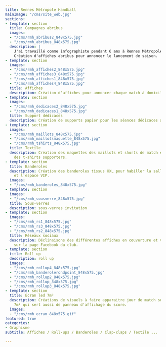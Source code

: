 ```yaml
---
title: Rennes Métropole Handball
mainImage: "/cms/site_web.jpg"
sections:
- template: section
  title: Campagnes abribus
  images:
  - "/cms/rmh_abribus2_848x575.jpg"
  - "/cms/rmh_abribus_848x575.jpg"
  description: |
    J'ai travaillé comme infographiste pendant 6 ans à Rennes Métropole Handball, un club de handball d'une vingtaine d'équipes dont une équipe féminine semi-pro (D2).
    Création d'affiches abribus pour annoncer le lancement de saison.
- template: section
  images:
  - "/cms/rmh_affiches2_848x575.jpg"
  - "/cms/rmh_affiches3_848x575.jpg"
  - "/cms/rmh_affiches1_848x575.jpg"
  - "/cms/rmh_affiches4_848x575.jpg"
  title: Affiches
  description: Création d'affiches pour annoncer chaque match à domicile.
- template: section
  images:
  - "/cms/rmh_dedicaces2_848x575.jpg"
  - "/cms/rmh_dedicaces1_848x575.jpg"
  title: Support dédicaces
  description: Création de supports papier pour les séances dédicaces avec les joueuses.
- template: section
  images:
  - "/cms/rmh_maillots_848x575.jpg"
  - "/cms/rmh_maillotsmaquette_848x575.jpg"
  - "/cms/rmh_tshirts_848x575.jpg"
  title: Textile
  description: Création des maquettes des maillots et shorts de match et des visuels
    des t-shirts supporters.
- template: section
  title: Banderoles
  description: Création des banderoles tissus XXL pour habiller la salle de la Ricoquais
    et l'espace VIP.
  images:
  - "/cms/rmh_banderoles_848x575.jpg"
- template: section
  images:
  - "/cms/rmh_sousverre_848x575.jpg"
  title: Sous-verres
  description: sous-verres invitation
- template: section
  images:
  - "/cms/rmh_rs1_848x575.jpg"
  - "/cms/rmh_rs3_848x575.jpg"
  - "/cms/rmh_rs2_848x575.jpg"
  title: Réseaux sociaux
  description: Déclinaisons des différentes affiches en couverture et visuels évènements
    sur la page Facebook du club.
- template: section
  title: Roll up
  description: roll up
  images:
  - "/cms/rmh_rollup4_848x575.jpg"
  - "/cms/rmh_banderolerondpoint_848x575.jpg"
  - "/cms/rmh_rollup2_848x575.jpg"
  - "/cms/rmh_rollup_848x575.jpg"
  - "/cms/rmh_rollup3_848x575.jpg"
- template: section
  title: Ecran led 7m²
  description: Créations de visuels à faire apparaitre jour de match sur l'écran de
    7m² qui sert aussi de panneau d'affichage du score.
  images:
  - "/cms/rmh_ecran_848x575.gif"
featured: true
categories:
- Graphisme
subtitle: Affiches / Roll-ups / Banderoles / Clap-claps / Textile ...

---
```

